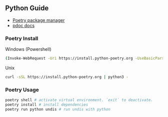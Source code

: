 ## Python Guide

- [Poetry package manager](https://python-poetry.org/)
- [pdoc docs](https://pdoc.dev/docs/pdoc.html)

### Poetry Install

Windows (Powershell)
```sh
(Invoke-WebRequest -Uri https://install.python-poetry.org -UseBasicParsing).Content | py -
```

Unix
```sh
curl -sSL https://install.python-poetry.org | python3 -
```

### Poetry Usage

```sh
poetry shell # activate virtual environment. `exit` to deactivate.
poetry install # install dependencies
poetry run python undis # run undis with python
```
